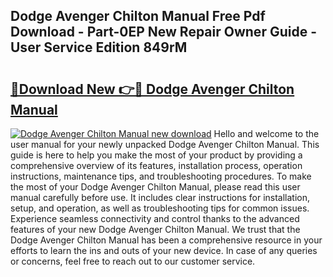 ## Dodge Avenger Chilton Manual Free Pdf Download - Part-0EP New Repair Owner Guide - User Service Edition 849rM

# <h2><a href="http://bc83027.oget.top/?id=Dodge+Avenger+Chilton+Manual">🔗Download New 👉🔴 Dodge Avenger Chilton Manual</a></h2>

[![Dodge Avenger Chilton Manual new download](https://i.imgur.com/5g1atiW.png)](http://bc83027.oget.top/?id=Dodge+Avenger+Chilton+Manual)
Hello and welcome to the user manual for your newly unpacked Dodge Avenger Chilton Manual. This guide is here to help you make the most of your product by providing a comprehensive overview of its features, installation process, operation instructions, maintenance tips, and troubleshooting procedures. To make the most of your Dodge Avenger Chilton Manual, please read this user manual carefully before use. It includes clear instructions for installation, setup, and operation, as well as troubleshooting tips for common issues. Experience seamless connectivity and control thanks to the advanced features of your new Dodge Avenger Chilton Manual. We trust that the Dodge Avenger Chilton Manual has been a comprehensive resource in your efforts to learn the ins and outs of your new device. In case of any queries or concerns, feel free to reach out to our customer service.
